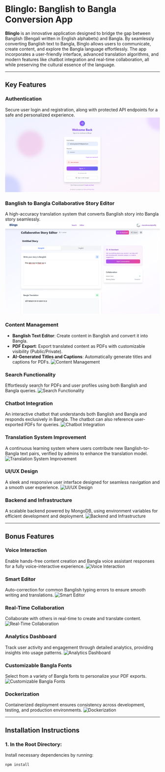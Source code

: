 # **Blinglo: Banglish to Bangla Conversion App**

**Blinglo** is an innovative application designed to bridge the gap between Banglish (Bengali written in English alphabets) and Bangla. By seamlessly converting Banglish text to Bangla, Binglo allows users to communicate, create content, and explore the Bangla language effortlessly. The app incorporates a user-friendly interface, advanced translation algorithms, and modern features like chatbot integration and real-time collaboration, all while preserving the cultural essence of the language.

---

## **Key Features**

### **Authentication**
Secure user login and registration, along with protected API endpoints for a safe and personalized experience.
![Authentication](Images/Login.png)

### **Banglish to Bangla Collaborative Story Editor**
A high-accuracy translation system that converts Banglish story into Bangla story seamlessly.
![Banglish to Bangla Conversion story Editor](Images/Collaborative_Story_Editor.png)

### **Content Management**
- **Banglish Text Editor**: Create content in Banglish and convert it into Bangla.
- **PDF Export**: Export translated content as PDFs with customizable visibility (Public/Private).
- **AI-Generated Titles and Captions**: Automatically generate titles and captions for PDFs.
![Content Management](path/to/image)

### **Search Functionality**
Effortlessly search for PDFs and user profiles using both Banglish and Bangla queries.
![Search Functionality](path/to/image)

### **Chatbot Integration**
An interactive chatbot that understands both Banglish and Bangla and responds exclusively in Bangla. The chatbot can also reference user-exported PDFs for queries.
![Chatbot Integration](path/to/image)

### **Translation System Improvement**
A continuous learning system where users contribute new Banglish-to-Bangla text pairs, verified by admins to enhance the translation model.
![Translation System Improvement](path/to/image)

### **UI/UX Design**
A sleek and responsive user interface designed for seamless navigation and a smooth user experience.
![UI/UX Design](path/to/image)

### **Backend and Infrastructure**
A scalable backend powered by MongoDB, using environment variables for efficient development and deployment.
![Backend and Infrastructure](path/to/image)

---

## **Bonus Features**

### **Voice Interaction**
Enable hands-free content creation and Bangla voice assistant responses for a fully voice-interactive experience.
![Voice Interaction](path/to/image)

### **Smart Editor**
Auto-correction for common Banglish typing errors to ensure smooth writing and translations.
![Smart Editor](path/to/image)

### **Real-Time Collaboration**
Collaborate with others in real-time to create and translate content.
![Real-Time Collaboration](path/to/image)

### **Analytics Dashboard**
Track user activity and engagement through detailed analytics, providing insights into usage patterns.
![Analytics Dashboard](path/to/image)

### **Customizable Bangla Fonts**
Select from a variety of Bangla fonts to personalize your PDF exports.
![Customizable Bangla Fonts](path/to/image)

### **Dockerization**
Containerized deployment ensures consistency across development, testing, and production environments.
![Dockerization](path/to/image)

---

## **Installation Instructions**

### **1. In the Root Directory:**
Install necessary dependencies by running:
```bash
npm install
